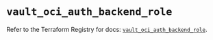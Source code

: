 # `vault_oci_auth_backend_role`

Refer to the Terraform Registry for docs: [`vault_oci_auth_backend_role`](https://registry.terraform.io/providers/hashicorp/vault/5.3.0/docs/resources/oci_auth_backend_role).
